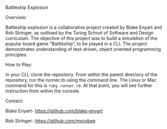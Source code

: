 Battleship Explosion

Overview:

Battleship explosion is a collaborative project created by Blake Enyart and Rob Stringer, as outlined by the Turing School of Software and Design curriculum.  The objective of this project was to build a simulation of the popular board game "Battleship", to be played in a CLI.  The project demonstrates understanding of test-driven, object oriented programming principles.   

How to Play: 

In your CLI, clone the repository.  From within the parent directory of the repository, run the runner.rb using the command line.  The Linux or Mac command for this is `ruby runner.rb`.  At that point, you will see further instruction from within the console.

Contact:

Blake Enyart- https://github.com/blake-enyart

Rob Stringer- https://github.com/mycobee

